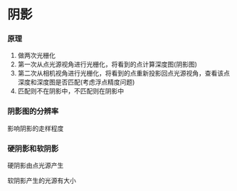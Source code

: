 # 阴影

### 原理

1. 做两次光栅化
2. 第一次从点光源视角进行光栅化，将看到的点计算深度图(阴影图)
3. 第二次从相机视角进行光栅化，将看到的点重新投影回点光源视角，查看该点深度和深度图是否匹配(考虑浮点精度问题)
4. 匹配则不在阴影中，不匹配则在阴影中

### 阴影图的分辨率

影响阴影的走样程度

### 硬阴影和软阴影

硬阴影由点光源产生

软阴影产生的光源有大小


